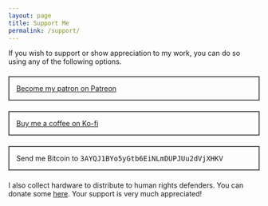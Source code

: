 ```yaml
---
layout: page
title: Support Me
permalink: /support/
---
```


If you wish to support or show appreciation to my work, you can do so using any of the following options.

<div style="border:2px solid #555;padding: 1em;margin-top: 1.5em;margin-bottom: 1.5em;">
<i class="fab fa-patreon"></i> <a target="_blank" href="https://www.patreon.com/join/botherder?">Become my patron on Patreon</a>
</div>
<div style="border:2px solid #555;padding: 1em;margin-top: 1.5em;margin-bottom: 1.5em;">
<i class="fas fa-coffee"></i> <a target="_blank" href="https://ko-fi.com/Q5Q3VX7Q">Buy me a coffee on Ko-fi</a>
</div>
<div style="border:2px solid #555;padding: 1em;margin-top: 1.5em;margin-bottom: 1.5em;">
<i class="fab fa-bitcoin"></i> Send me Bitcoin to <span style="font-family: monospace;">3AYQJ1BYo5yGtb6EiNLmDUPJUu2dVjXHKV</span>
</div>

I also collect hardware to distribute to human rights defenders. You can donate some <a href="https://securitywithoutborders.org/donate.html">here</a>. Your support is very much appreciated!

